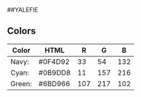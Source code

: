 #\#YALEFIE

## Colors
Color   |   HTML        |   R   |   G   |   B
 ------ | ------------- | ----- | ----- | ------
Navy:   |   #0F4D92     |   33  |   54  |   132
Cyan:   |   #0B9DD8     |   11  |   157 |   216
Green:  |   #6BD966     |   107 |   217 |   102